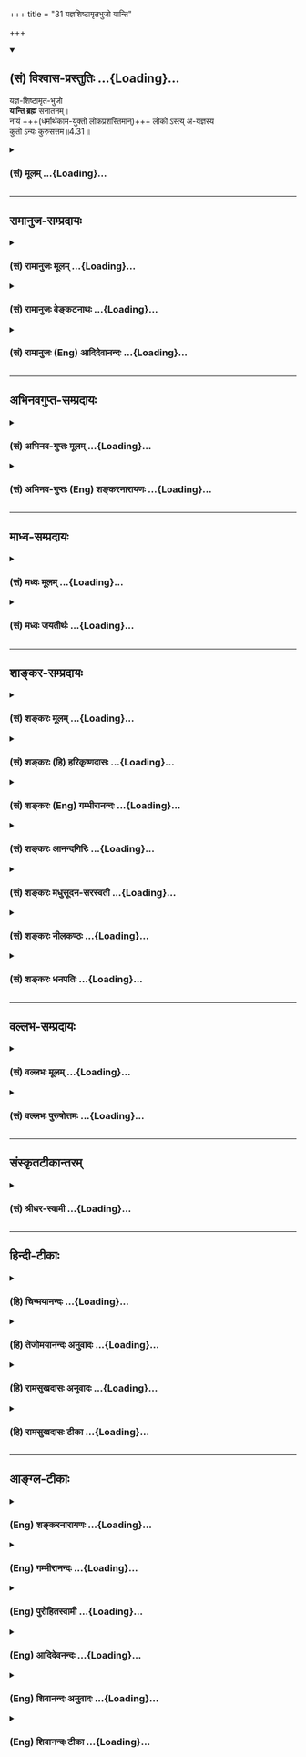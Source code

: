 +++
title = "31 यज्ञशिष्टामृतभुजो यान्ति"

+++
<div class="js_include" newlevelforh1="2" title="(सं) विश्वास-प्रस्तुतिः" unfilled url="/mahAbhAratam/vyAsaH/shlokashaH/06-bhIShma-parva/03-bhagavad-gItA-parva/saMskRtam/vishvAsa-prastutiH/04_jnAna-yogaH_brahmArp/31_yajnashiShTAmRtab.md">
<details open><summary><h2>(सं) विश्वास-प्रस्तुतिः ...{Loading}...</h2></summary>

यज्ञ-शिष्टामृत-भुजो  
**यान्ति ब्रह्म** सनातनम्।  
नायं +++(धर्मार्थकाम-युक्तो लोकप्रशस्तिमान्)+++ लोको ऽस्त्य् अ-यज्ञस्य  
कुतो ऽन्यः कुरुसत्तम॥4.31॥
</details>
</div>
<div class="js_include collapsed" newlevelforh1="3" title="(सं) मूलम्" unfilled url="/mahAbhAratam/vyAsaH/shlokashaH/06-bhIShma-parva/03-bhagavad-gItA-parva/saMskRtam/mUlam/04_jnAna-yogaH_brahmArp/31_yajnashiShTAmRtab.md">
<details><summary><h3>(सं) मूलम् ...{Loading}...</h3></summary>

यज्ञशिष्टामृतभुजो यान्ति ब्रह्म सनातनम्।  
नायं लोकोऽस्त्ययज्ञस्य कुतोऽन्यः कुरुसत्तम।।4.31।।
</details>
</div>


_________________
## रामानुज-सम्प्रदायः
<div class="js_include collapsed" newlevelforh1="3" title="(सं) रामानुजः मूलम्" unfilled url="/mahAbhAratam/vyAsaH/shlokashaH/06-bhIShma-parva/03-bhagavad-gItA-parva/saMskRtam/rAmAnujaH/mUlam/04_jnAna-yogaH_brahmArp/31_yajnashiShTAmRtab.md">
<details><summary><h3>(सं) रामानुजः मूलम् ...{Loading}...</h3></summary>

।।4.31।।**यज्ञशिष्टा**मृतेन शरीरधारणं कुर्वन्त एव कर्मयोगे व्यापृताः
**सनातनं** च **ब्रह्म यान्ति। अयज्ञस्य**
महायज्ञादिपूर्वकनित्यनैमित्तिककर्मरहितस्य **न अयं लोकः** न प्राकृतलोकः
प्राकृतलोकसम्बन्धिधर्मार्थकामाख्यः पुरुषार्थः न सिध्यति **कुतः** इतः
**अन्यः** मोक्षाख्यः पुरुषार्थः। परमपुरुषार्थतया मोक्षस्य प्रस्तुतत्वात्
तदितरपुरुषार्थःअयं लोकः इति निर्दिश्यते स हि प्राकृतः।

</details>
</div>
<div class="js_include collapsed" newlevelforh1="3" title="(सं) रामानुजः वेङ्कटनाथः" unfilled url="/mahAbhAratam/vyAsaH/shlokashaH/06-bhIShma-parva/03-bhagavad-gItA-parva/saMskRtam/rAmAnujaH/venkaTanAthaH/04_jnAna-yogaH_brahmArp/31_yajnashiShTAmRtab.md">
<details><summary><h3>(सं) रामानुजः वेङ्कटनाथः ...{Loading}...</h3></summary>

  
  
।।4.31।। कर्मयोगावान्तरभेदनिष्ठत्वाभिमानेन
सामान्यधर्मभूतनित्यनैमित्तिकादिपरित्यागिनः
सकलपुरुषार्थानर्हतोच्यतेनायमित्यर्धेन। अयज्ञस्येति व्याख्येयं पदम्। नायं
लोकः इत्यत्रायमिति निर्देशाभिप्रेतं दर्शयतिन प्राकृतलोक इति।
लोकस्वरूपमात्रनिषेधभ्रमव्युदासायाहप्राकृतलोकसम्बन्धीति। अयं लोकः इति
प्रत्यक्षसिद्धभूलोकपरत्वौचित्यात्कुतोऽन्यः इतीदं स्वर्गादिपरं किं न
स्यात् इत्याशङ्क्याहपरमपुरुषार्थतयेति। अयज्ञस्य मोक्षाभावे प्रतिपादिते
हि तदर्थं तदुपादानं स्यादिति भावः।
मोक्षव्यतिरिक्तदृष्टानुश्रविकपुरुषार्थवर्गत्रयस्यायं लोक इति
निर्देशहेतुभूतसाधारणोपाधिं प्रस्तुतपरमपुरुषार्थविरुद्धरूपत्वं च
व्यञ्जयितुमाह स हि प्राकृत इति। प्रकृतिपरिणामविशेषरूपत्वात्
तत्संसृष्टस्य प्राप्यत्वाच्च प्राकृतत्वोक्तिः।  
  

</details>
</div>
<div class="js_include collapsed" newlevelforh1="3" title="(सं) रामानुजः (Eng) आदिदेवानन्दः" unfilled url="/mahAbhAratam/vyAsaH/shlokashaH/06-bhIShma-parva/03-bhagavad-gItA-parva/saMskRtam/rAmAnujaH/english/AdidevAnandaH/04_jnAna-yogaH_brahmArp/31_yajnashiShTAmRtab.md">
<details><summary><h3>(सं) रामानुजः (Eng) आदिदेवानन्दः ...{Loading}...</h3></summary>

4.31 He 'who offers no sacrifices,' i.e., he who does not devote himself to obligatory and occasional actions, preceded by the performance of the
'great sacrifices' etc., will not be able to achieve human ends which are associated with the material world and are called by the names of virtue, wealth and worldly satisfactions. How then can the man's supreme end called release (Moksa), which is other than these, be attained; As Moksa, man's supreme end, has been mentioned, other objectives different from it, are named 'this world.' That is, indeed, the material world.
\[Perhaps the idea is that all types of sacrificers should perform the Panca-Maha-Yajnas, and take the remnants of it as their daily food. Only in this way can we give some meaning to 'ambrosial food' connected with the performance of all the various kinds of sacrifice mentioned in the above verses.\]

</details>
</div>


_________________
## अभिनवगुप्त-सम्प्रदायः
<div class="js_include collapsed" newlevelforh1="3" title="(सं) अभिनव-गुप्तः मूलम्" unfilled url="/mahAbhAratam/vyAsaH/shlokashaH/06-bhIShma-parva/03-bhagavad-gItA-parva/saMskRtam/abhinava-guptaH/mUlam/04_jnAna-yogaH_brahmArp/31_yajnashiShTAmRtab.md">
<details><summary><h3>(सं) अभिनव-गुप्तः मूलम् ...{Loading}...</h3></summary>

।।4.31।। यज्ञेति। यज्ञेन शिष्टम् आहृतं यज्ञाच्च +++(N यज्ञाश्च)+++
निजकरणतर्पणरूपादवशिष्टं वा स्वात्मविश्रान्तिरूपं परानन्द +++(N परानन्दं)+++
निरानन्दात्मकममृतमुपभुञ्जाना अपि +++(N भुञ्जाना इति यथेच्छम्)+++ यथेच्छं
संसृज्यन्ते ब्रह्मतयेति। तदुपरम्यते अतिरहस्यस्फुटप्रकटनवाचालतायाः। अत्र
बहुतरो रहस्यरसः अन्तःसंलीनीकृतोऽपि निबिडतरभक्तिसेवासम्प्रसादितगुरुचरण +++(S
N गुरुवचनसं )+++ संप्राप्तसंप्रदायमहौषधसमीकृतधातूनां चर्वणादिविषयतां
भूतार्थास्वादहेतुतां च प्रतिपद्यते ( प्रतिपाद्यते)। अत्र व्याख्यान्तराणि
टीकाकारैः प्रदर्शितानि। तानि अस्मद्गुरुपादनिरुक्तानि च स्वयमेव सचेतसः
संप्रधार्यन्तामितिं किमन्येन +++(omits किमन्येन)+++ हन्त
व्याख्यातृवचनदूषणाविनोदनेन। तदुपक्रान्तमेवोपक्रम्यते +++(S पगम्यते)+++।

</details>
</div>
<div class="js_include collapsed" newlevelforh1="3" title="(सं) अभिनव-गुप्तः (Eng) शङ्करनारायणः" unfilled url="/mahAbhAratam/vyAsaH/shlokashaH/06-bhIShma-parva/03-bhagavad-gItA-parva/saMskRtam/abhinava-guptaH/english/shankaranArAyaNaH/04_jnAna-yogaH_brahmArp/31_yajnashiShTAmRtab.md">
<details><summary><h3>(सं) अभिनव-गुप्तः (Eng) शङ्करनारायणः ...{Loading}...</h3></summary>

4.31 Yajna-etc. They enjoy the nectar of the Parananda and the
Nirananda, which is of the nature of relaxing in their own Self and
which has been ordained-i.e., brought about - by the sacrifice and which
is the remnant of the sacrifice in the form of satisfying \[the deities
of\] their own sense-organs. Yet, remaining as Brahman Itself, they get
themselves mixed \[in this mundane life\] to their heart-content. Here
we refrain \[ourselves\] from the free talk of clearly disclosing what
is highly secret. Further, here a good amount of tasty secret has been
kept well hidden. Yet, this becomes an object of \[actual\] chewing and
\[thus\] becomes the cause for enjoying (realising) what is Real, in the
case of those persons whose \[bodily and internal\] elements have been
ealised by the powerful medicines of the tradition learnt from the
revered teachers, pleased with service, laden with very assiduous
devotion. In this context other explanations have been offered by
\[other\] commentators. However, let the intellectuals weigh and decide
for themselves, those explanations and the etymological interpretations
offered by our revered preceptors. So, look ! What is the use of the
sport of criticising the statements of those commentators ; Hence let us
stick to only what we have begun with.

</details>
</div>


_________________
## माध्व-सम्प्रदायः
<div class="js_include collapsed" newlevelforh1="3" title="(सं) मध्वः मूलम्" unfilled url="/mahAbhAratam/vyAsaH/shlokashaH/06-bhIShma-parva/03-bhagavad-gItA-parva/saMskRtam/madhvaH/mUlam/04_jnAna-yogaH_brahmArp/31_yajnashiShTAmRtab.md">
<details><summary><h3>(सं) मध्वः मूलम् ...{Loading}...</h3></summary>

।।4.30 4.31।। नियताहारत्वेनैव प्राणशोषात्प्राणान् प्राणेषु जुह्वति।
यच्छेद्वाङ्मनसी प्राज्ञः कठ.3।13 इत्यादिश्रुत्युक्तप्रकारेण वा। अन्यदपि
ग्रन्थान्तरे सिद्धम्। यदस्याल्पाशनं तेन प्राणाः प्राणेषु वै हुताः इति।

</details>
</div>
<div class="js_include collapsed" newlevelforh1="3" title="(सं) मध्वः जयतीर्थः" unfilled url="/mahAbhAratam/vyAsaH/shlokashaH/06-bhIShma-parva/03-bhagavad-gItA-parva/saMskRtam/madhvaH/jayatIrthaH/04_jnAna-yogaH_brahmArp/31_yajnashiShTAmRtab.md">
<details><summary><h3>(सं) मध्वः जयतीर्थः ...{Loading}...</h3></summary>

।।4.30 4.31।। अपरे नियत इत्यत्र प्राणानां प्राणेषु कीदृशो होमः
नियताहारत्वस्य कथं तत्रोपयोगः इत्यत आह **नियते**ति।
प्राणशोषादिन्द्रियवृत्तीनां वृत्तिमत्त्विन्द्रियेषु
सङ्कोचाज्जुह्वतीत्युच्यत इति शेषः। एवशब्देन श्रोत्रादीनीत्यतो भेदं
दर्शयति। तत्र प्रत्याहारेणात्र नियताहारत्वेनेति। प्राणनित्यादिकं
प्रकारान्तरेण व्याचष्टे **यच्छेदि**ति। वाग्वाचं मनसि यच्छेत्। तन्नियतां
ध्यायेत् अवराणामिन्द्रियदेवतानां उत्तमेन्द्रियदेवतानियतत्वचिन्तनं
प्रकारार्थः। वा प्राणानां प्राणेषु होम इति शेषः। अस्मिन्पक्षे नियताहार
इति पृथक् यज्ञो ज्ञातव्यः। इदमेवास्तु व्याख्यानं श्रौतत्वात्किं
पूर्वेणेत्यत आह **अन्यदपी**ति।

</details>
</div>


_________________
## शाङ्कर-सम्प्रदायः
<div class="js_include collapsed" newlevelforh1="3" title="(सं) शङ्करः मूलम्" unfilled url="/mahAbhAratam/vyAsaH/shlokashaH/06-bhIShma-parva/03-bhagavad-gItA-parva/saMskRtam/shankaraH/mUlam/04_jnAna-yogaH_brahmArp/31_yajnashiShTAmRtab.md">
<details><summary><h3>(सं) शङ्करः मूलम् ...{Loading}...</h3></summary>

।।4.31।। **यज्ञशिष्टामृतभुजः** यज्ञानां शिष्टं यज्ञशिष्टं यज्ञशिष्टं च
तत् अमृतं च यज्ञशिष्टामृतं तत् भुञ्जते इति यज्ञशिष्टामृतभुजः। यथोक्तान्
यज्ञान् कृत्वा तच्छिष्टेन कालेन यथाविधिचोदितम् अन्नम् अमृताख्यं भुञ्जते
इति यज्ञशिष्टामृतभुजः **यान्ति** गच्छन्ति **ब्रह्म सनातनं** चिरन्तनं
मुमुक्षवश्चेत् कालातिक्रमापेक्षया इति सामर्थ्यात् गम्यते। **न अयं लोकः**
सर्वप्राणिसाधारणोऽपि **अस्ति** यथोक्तानां यज्ञानां एकोऽपि यज्ञः यस्य
नास्ति सः **अयज्ञः** तस्य। **कुतः अन्यो** विशिष्टसाधनसाध्यः
**कुरुसत्तम**।।

</details>
</div>
<div class="js_include collapsed" newlevelforh1="3" title="(सं) शङ्करः (हि) हरिकृष्णदासः" unfilled url="/mahAbhAratam/vyAsaH/shlokashaH/06-bhIShma-parva/03-bhagavad-gItA-parva/saMskRtam/shankaraH/hindI/harikRShNadAsaH/04_jnAna-yogaH_brahmArp/31_yajnashiShTAmRtab.md">
<details><summary><h3>(सं) शङ्करः (हि) हरिकृष्णदासः ...{Loading}...</h3></summary>

।।4.31।। इस प्रकार उपर्युक्त यज्ञोंका सम्पादन करके यज्ञोंके शेषका नाम
यज्ञशिष्ट है वही अमृत है उसको जो भोगते हैं वे यज्ञशिष्ट अमृतभोजी हैं।
उपर्युक्त यज्ञोंको करके उससे बचे हुए समयद्वारा यथाविधि प्राप्त अमृतरूप
विहित अन्नको भक्षण करनेवाले यज्ञशिष्ट अमृतभोजी पुरुष सनातन यानी चिरन्तन
ब्रह्मको प्राप्त होते हैं। यहाँ यान्ति इस गतिविषयक शब्दकी शक्तिसे यह
पाया जाता है कि यदि यज्ञ करनेवाले मुमुक्षु होते हैं तो कालातिक्रमकी
अपेक्षासे ( मरनेके बाद कितने ही कालतक ब्रह्मलोकमें रहकर फिर प्रलयके समय
) ब्रह्मको प्राप्त होते हैं। हे कुरुश्रेष्ठ जो मनुष्य उपर्युक्त
यज्ञोंमेंसे एक भी यज्ञ नहीं करता उस यज्ञरहित पुरुषको सब प्राणियोंके लिये
जो साधारण है ऐसा यह लोक भी नहीं मिलता फिर विशेष साधनोंद्वारा प्राप्त
होनेवाला अन्य लोक तो मिल ही कैसे सकता है।

</details>
</div>
<div class="js_include collapsed" newlevelforh1="3" title="(सं) शङ्करः (Eng) गम्भीरानन्दः" unfilled url="/mahAbhAratam/vyAsaH/shlokashaH/06-bhIShma-parva/03-bhagavad-gItA-parva/saMskRtam/shankaraH/english/gambhIrAnandaH/04_jnAna-yogaH_brahmArp/31_yajnashiShTAmRtab.md">
<details><summary><h3>(सं) शङ्करः (Eng) गम्भीरानन्दः ...{Loading}...</h3></summary>

4.31 Yajna-sista-amrta-bhujah, those who partake of the nectar left over
after a sacrifice, i.e. those who, after performing the sacrifices
described above, eat, during the leisure after the sacrifice, the food
called nectar, as prescribed by the injunctions; yanti, reach; sanatanam
brahma, the eternal Brahman. For the sake of consistency (with the
Upanisads) it is understood that if they (the sacrificers) are seekers
of liberation, (then they reach Brahman) in due course of time. \[The
Upanisads describe the different stages through which those who do good
deeds and practise meditation have to pass before reaching the alified
Brahman after death. For liberation there is need also of purification
of the heart, Thus, they reach Brahman by stages, and not immediately
after death. (See Ch. 8.5 and subseent portion; also, Br. 4.3.35 to
4.4.25, etc.)\] Even ayam lokah, this world, common to all beings; na
asti, ceases to exist; ayajnasya, for one who does not perform
sacrifices, for him who does not have to his credit even a single one of
the above sacrifices. Kutah anyah, what to speak of the other world
which can be achieved through special disciplines; kurusattama, O best
among the Kurus!

</details>
</div>
<div class="js_include collapsed" newlevelforh1="3" title="(सं) शङ्करः आनन्दगिरिः" unfilled url="/mahAbhAratam/vyAsaH/shlokashaH/06-bhIShma-parva/03-bhagavad-gItA-parva/saMskRtam/shankaraH/AnandagiriH/04_jnAna-yogaH_brahmArp/31_yajnashiShTAmRtab.md">
<details><summary><h3>(सं) शङ्करः आनन्दगिरिः ...{Loading}...</h3></summary>

।।4.31।। यथोक्तयज्ञनिर्वर्तनानन्तरं क्षीणे कल्मषे किं स्यादित्याशङ्क्याह
**एवमिति।** यथोक्तानां यज्ञानां मध्ये केनचिदपि यज्ञेनाविशेषितस्य
पुरुषस्य प्रत्यवायं दर्शयति **नायमिति।** कथं
यथोक्तयज्ञानुष्ठायिनामवशिष्टेन कालेन विहितान्नभुजां
ब्रह्मप्राप्तिरित्याशङ्क्य मुमुक्षुत्वे सति चित्तशुद्धिद्वारेत्याह
**मुमुक्षवश्चेदिति।** तत्किमिदानीं साक्षादेव मोक्षो विवक्षितः तथाच
गतिश्रुतिविरोधः स्यादित्याशङ्क्य
गतिनिर्देशसामर्थ्यात्क्रममुक्तिरत्राभिप्रेतेत्याह **कालातीति।** तृतीयं
पादं व्याचष्टे **नायमिति।** विवक्षितं कैमुतिकन्यायमाह **कुत इति।**
साधारणलोकाभावे पुनरसाधारणलोकप्राप्तिर्दूरनिरस्तेत्यर्थः। यथोक्तेऽर्थे
बुद्धिसमाधानं कुरुकुलप्रधानस्यार्जुनस्यानायासलभ्यमिति वक्तुं
कुरुसत्तमेत्युक्तम्।

</details>
</div>
<div class="js_include collapsed" newlevelforh1="3" title="(सं) शङ्करः मधुसूदन-सरस्वती" unfilled url="/mahAbhAratam/vyAsaH/shlokashaH/06-bhIShma-parva/03-bhagavad-gItA-parva/saMskRtam/shankaraH/madhusUdana-sarasvatI/04_jnAna-yogaH_brahmArp/31_yajnashiShTAmRtab.md">
<details><summary><h3>(सं) शङ्करः मधुसूदन-सरस्वती ...{Loading}...</h3></summary>

।।4.31।। एवमन्वये गुणमुक्त्वा व्यतिरेके दोषमाहार्धेन उक्तानां यज्ञानां
मध्येऽन्यतमोऽपि यज्ञो यस्य नास्ति सोऽयज्ञस्तस्यायमल्पसुखोऽपि मनुष्यलोको
नास्ति सर्वनिन्द्यत्वात् कुतोऽन्यो विशिष्टसाधनसाध्यः परलोकः हे
कुरुसत्तम।

</details>
</div>
<div class="js_include collapsed" newlevelforh1="3" title="(सं) शङ्करः नीलकण्ठः" unfilled url="/mahAbhAratam/vyAsaH/shlokashaH/06-bhIShma-parva/03-bhagavad-gItA-parva/saMskRtam/shankaraH/nIlakaNThaH/04_jnAna-yogaH_brahmArp/31_yajnashiShTAmRtab.md">
<details><summary><h3>(सं) शङ्करः नीलकण्ठः ...{Loading}...</h3></summary>

।।4.31।। सर्वेषामेतेषां मध्येऽन्यतममप्यनुष्ठातुमशक्तं प्रति प्राह
**यज्ञेति।** यज्ञाः पञ्चमहायज्ञास्तेभ्यः शिष्टमवशिष्टमन्नममृताख्यं ये
भुञ्जते तेऽपि चित्तशुद्धिद्वारा सनातनं ब्रह्म यान्ति प्राप्नुवन्ति।
अयज्ञस्य पूर्वोक्तेषु द्वादशस्वन्यतमो वा नित्याः पञ्च वा यस्य यज्ञा न
सन्ति सोऽयज्ञस्तस्यायमपि लोको नास्ति अन्यः परलोक आत्मलोको वा कुतो भवेत्।
न कुतश्चिदित्यर्थः।

</details>
</div>
<div class="js_include collapsed" newlevelforh1="3" title="(सं) शङ्करः धनपतिः" unfilled url="/mahAbhAratam/vyAsaH/shlokashaH/06-bhIShma-parva/03-bhagavad-gItA-parva/saMskRtam/shankaraH/dhanapatiH/04_jnAna-yogaH_brahmArp/31_yajnashiShTAmRtab.md">
<details><summary><h3>(सं) शङ्करः धनपतिः ...{Loading}...</h3></summary>

।।4.31।। एवं यथोक्तान्यज्ञान्निर्वर्त्य तच्छिष्टेन कालेन
यथाविधिचोदितमन्नं अमृताख्यं भूञ्जत इति यज्ञशिष्टामृतभुजः। यत्त्वन्ये
सर्वेषामप्येतेषां मध्येऽन्यतममप्यनुष्ठातुमशक्यं प्रति प्राह **यञ्जेति।**
यज्ञाः पञ्चमहायज्ञास्तेभ्यः शिष्टमवशिष्टमन्नममृताख्यं ये भुञ्जत इत्यादि
तच्चिन्त्यम्। श्रुतहानेरश्रुतकल्पनायाश्चान्याय्यत्वात्। पञ्चयज्ञानामपि
दैवादिश्रौतस्मार्तयज्ञेष्वन्तर्भावाच्च। ब्रह्म सनातनं मोक्षाख्यं यान्ति।
यथोक्तानां यज्ञानामेकोऽपि यज्ञो यस्य नास्ति सोऽयज्ञः तस्यायं लोकः
सर्वप्राणिसाधारणोऽपि नास्ति। शुद्धचितेन श्रवणादिविशिष्टसाधनलभ्योऽन्यः
सर्वलोकातीत आत्मस्वरुपस्तस्य कुतः। कुरुसत्तमेति संबोधयन् कुरवोऽपि
यज्ञविद आसन् त्वं तु तेषु सत्तमः श्रेष्ठोऽतः त्वया यज्ञवित्त्वमवश्यं
संपादनीयमिति सूचयति।

</details>
</div>


_________________
## वल्लभ-सम्प्रदायः
<div class="js_include collapsed" newlevelforh1="3" title="(सं) वल्लभः मूलम्" unfilled url="/mahAbhAratam/vyAsaH/shlokashaH/06-bhIShma-parva/03-bhagavad-gItA-parva/saMskRtam/vallabhaH/mUlam/04_jnAna-yogaH_brahmArp/31_yajnashiShTAmRtab.md">
<details><summary><h3>(सं) वल्लभः मूलम् ...{Loading}...</h3></summary>

।।4.30 4.31।। अपरे तु आहारतर्पणप्राणानेव (वृत्तीः) प्राणेषु विलापयन्ति
इति संयताहाराः। अन्यथौदरीयसर्वभागपूरणे रोधो योगश्च न स्यात्। तदर्थं
प्रारीप्सूनामाहारो नियन्तव्य एव। एते सर्वे यज्ञविदस्तेन च निष्कलमषाः
स्वाधिकारागतं यज्ञशिष्टममृतं च भुञ्जत इति तथा ते सर्वे सनातनं नित्यं
ब्रह्म साक्षात् परम्परया च यान्ति। तदकरणे दोषदर्शनेन व्यतिरेचयति
नायमिति। अयमल्पानन्दोऽपि लोको देहो वाऽयज्ञस्य न भवति ततोऽन्यो दिव्यस्तु
कुतः इति कर्त्तव्यता बोधिता। अपरं च दर्शनप्रकारः प्रसङ्गादुक्तः।
ब्रह्मज्ञानिनाऽपि सर्वसन्न्यासतो ब्रह्मयज्ञाभिधः क्रियते इतिन हि
कश्चित्क्षणमपि जातु तिष्ठति 3।5 इति समर्थितम्।

</details>
</div>
<div class="js_include collapsed" newlevelforh1="3" title="(सं) वल्लभः पुरुषोत्तमः" unfilled url="/mahAbhAratam/vyAsaH/shlokashaH/06-bhIShma-parva/03-bhagavad-gItA-parva/saMskRtam/vallabhaH/puruShottamaH/04_jnAna-yogaH_brahmArp/31_yajnashiShTAmRtab.md">
<details><summary><h3>(सं) वल्लभः पुरुषोत्तमः ...{Loading}...</h3></summary>

  
  
।।4.31।। एवं यज्ञैर् निष्कल्मषा भूत्वा मत्-स्मरणादिना ब्रह्म प्राप्नुवन्तीत्याह - यज्ञशिष्टेति। 

**यज्ञ-शिष्टामृत-भुजः**  
यज्ञे शिष्टमवशिष्टं यद्-अमृतं मत्-स्मरण-रूपं  
तद्-भुजस् - तद्भोग-कर्तारः  
**सनातनं ब्रह्म** अक्षरात्मकं **यान्ति** प्राप्नुवन्ति।  
अत एवयस्य स्मृत्या इत्यादिना भगवत्-स्मरणेनैव कर्मादीनां पूर्णत्वम्।+++(4)+++ 

एवं यज्ञकर्तॄणाम् अक्षरप्राप्तिम् उक्त्वा तद्-अकर्तॄणां बाधकम् आह - नायमिति।  
हे **कुरुसत्तम** सत्कुलोत्पन्न  
**अयज्ञस्य** मद्-विभूति-रूपमद्-आज्ञादि-रूप-यज्ञ-रहितस्यायं **लोको** नास्ति।  
अस्मिन्न् अपि लोके निन्दितः सन् - तदा **अन्यः** अक्षरात्मकः **कुतः** प्राप्यः इति शेषः।  
  

</details>
</div>


_________________
## संस्कृतटीकान्तरम्
<div class="js_include collapsed" newlevelforh1="3" title="(सं) श्रीधर-स्वामी" unfilled url="/mahAbhAratam/vyAsaH/shlokashaH/06-bhIShma-parva/03-bhagavad-gItA-parva/saMskRtam/shrIdhara-svAmI/04_jnAna-yogaH_brahmArp/31_yajnashiShTAmRtab.md">
<details><summary><h3>(सं) श्रीधर-स्वामी ...{Loading}...</h3></summary>

।।4.31।।**यज्ञशिष्टेति।** यज्ञान्कृत्वाऽवशिष्टे कालेऽनिषिद्धमन्नममृतरूपं
भुञ्जत इति तथा ते सनातनं ब्रह्म ज्ञानद्वारेण प्राप्नुवन्ति। तदकरणे
दोषमाह **नायं लोक इति।** अयमल्पसुखोऽपि मनुष्यलोकोऽयज्ञस्य
यज्ञानुष्ठानशून्यस्य नास्ति। कुतोऽन्यः परलोकः। अतो यज्ञाः सर्वथा
कर्तव्या इत्यर्थः।

</details>
</div>


_________________
## हिन्दी-टीकाः
<div class="js_include collapsed" newlevelforh1="3" title="(हि) चिन्मयानन्दः" unfilled url="/mahAbhAratam/vyAsaH/shlokashaH/06-bhIShma-parva/03-bhagavad-gItA-parva/hindI/chinmayAnandaH/04_jnAna-yogaH_brahmArp/31_yajnashiShTAmRtab.md">
<details><summary><h3>(हि) चिन्मयानन्दः ...{Loading}...</h3></summary>

।।4.31।। प्राचीनकाल में यज्ञकर्म में अग्नि की आहुति देने के पश्चात् जो
कुछ अवशिष्ट रह जाता था उसे ही अमृत कहते थे जिसका सेवन भक्तगण ईश्वर का
प्रसाद समझकर करते थे। उनका यह विश्वास था कि भक्तिपूर्वक इस अमृतसेवन से
अन्तकरण की शुद्धि हो सकती है। इस रूपक के आध्यात्मिक लक्ष्यार्थ पर विचार
करने पर ज्ञात होगा कि अवशिष्ट अमृत का अभिप्राय उपर्युक्त यज्ञों के आचरण
से प्राप्त फल से है। इन यज्ञों के आचरण का फल है आत्मसंयम अथवा दूसरे
शब्दों में संगठित व्यक्तित्व। इस फल को प्राप्त पुरुष ही ध्यानाभ्यास के
योग्य होते हैं। संगठित व्यक्तित्व का पुरुष ही ध्यान के लिये आवश्यक मन के
समत्व को प्राप्त करके अनन्तस्वरूप ब्रह्म को आत्मरूप से पहचान सकता है। इस
श्लोक की दूसरी पंक्ति निषेध की भाषा में उपर्युक्त सिद्धांत को और अधिक
स्पष्ट करती है। पुरुषार्थ के बिना आत्मविकास नहीं हो सकता। अकर्मण्यता से
कोई किसी भी क्षेत्र में लाभान्वित नहीं हो सकता। निस्वार्थ कर्म के बिना
जब इस लोक में ही कोई शाश्वत फल नहीं प्राप्त होता तब परलोक के सम्बन्ध में
क्या कर सकता है इस स्थान पर दो शंकाएं मन में उठ सकती हैं। क्या ये सभी
मार्ग एक ही लक्ष्य तक पहुँचाते हैं अथवा विभिन्न लक्ष्यों तक तथा दूसरी
शंका यह हो सकती है कि क्या ये सब मार्ग भगवान् के बौद्धिक विचार मात्र तो
नहीं हैं भगवान् इन शंकाओं का निराकरण करते हुए कहते हैं

</details>
</div>
<div class="js_include collapsed" newlevelforh1="3" title="(हि) तेजोमयानन्दः अनुवादः" unfilled url="/mahAbhAratam/vyAsaH/shlokashaH/06-bhIShma-parva/03-bhagavad-gItA-parva/hindI/tejomayAnandaH/anuvAdaH/04_jnAna-yogaH_brahmArp/31_yajnashiShTAmRtab.md">
<details><summary><h3>(हि) तेजोमयानन्दः अनुवादः ...{Loading}...</h3></summary>

।।4.31।। हे कुरुश्रेष्ठ ! यज्ञ के अवशिष्ट अमृत को भोगने वाले पुरुष सनातन
ब्रह्म को प्राप्त होते हैं। यज्ञ रहित पुरुष को यह लोक भी नहीं मिलता,
फिर परलोक कैसे मिलेगा;

</details>
</div>
<div class="js_include collapsed" newlevelforh1="3" title="(हि) रामसुखदासः अनुवादः" unfilled url="/mahAbhAratam/vyAsaH/shlokashaH/06-bhIShma-parva/03-bhagavad-gItA-parva/hindI/rAmasukhadAsaH/anuvAdaH/04_jnAna-yogaH_brahmArp/31_yajnashiShTAmRtab.md">
<details><summary><h3>(हि) रामसुखदासः अनुवादः ...{Loading}...</h3></summary>

।।4.31।। हे कुरुवंशियोंमें श्रेष्ठ अर्जुन ! यज्ञसे बचे हुए अमृतका अनुभव
करनेवाले सनातन परब्रह्म परमात्माको प्राप्त होते हैं। यज्ञ न करनेवाले
मनुष्यके लिये यह मनुष्यलोक भी सुखदायक नहीं है, फिर परलोक कैसे सुखदायक
होगा;

</details>
</div>
<div class="js_include collapsed" newlevelforh1="3" title="(हि) रामसुखदासः टीका" unfilled url="/mahAbhAratam/vyAsaH/shlokashaH/06-bhIShma-parva/03-bhagavad-gItA-parva/hindI/rAmasukhadAsaH/TIkA/04_jnAna-yogaH_brahmArp/31_yajnashiShTAmRtab.md">
<details><summary><h3>(हि) रामसुखदासः टीका ...{Loading}...</h3></summary>

4.31।।***व्याख्या--*'यज्ञशिष्टामृतभुजो यान्ति ब्रह्म सनातनम्'--**यज्ञ
करनेसे अर्थात् निष्कामभावपूर्वक दूसरोंको सुख पहुँचानेसे समताका अनुभव हो
जाना ही 'यज्ञशिष्ट अमृत' का अनुभव करना है। अमृत अर्थात् अमरताका अनुभव
करनेवाले सनातन परब्रह्म परमात्माको प्राप्त हो जाते हैं ( गीता 3।
13)। स्वरूपसे मनुष्य अमर है। मरनेवाली वस्तुओंके सङ्गसे ही मनुष्यको
मृत्युका अनुभव होता है। इन वस्तुओंको संसारके हितमें लगानेसे जब मनुष्य
असङ्ग हो जाता है, तब उसे स्वतःसिद्ध अमरताका अनुभव हो जाता है।  
  
कर्तव्यमात्र केवल कर्तव्य समझकर किया जाय, तो वह यज्ञ हो जाता है। केवल
दूसरोंके हितके लिये किया जानेवाला कर्म ही कर्तव्य होता है। जो कर्म अपने
लिये किया जाता है वह कर्तव्य नहीं होता, प्रत्युत कर्ममात्र होता है,
जिससे मनुष्य बँधता है। इसलिये यज्ञमें देना-ही-देना होता है, लेना केवल
निर्वाहमात्रके लिये होता है (गीता 4। 21)। शरीर यज्ञ करनेके लिये समर्थ
रहे--इस दृष्टिसे शरीर-निर्वाहमात्रके लिये वस्तुओंका उपयोग करना भी यज्ञके
अन्तर्गत है। मनुष्य-शरीर यज्ञके लिये ही है। उसे मान-बड़ाई, सुख-आराम
आदिमें लगाना बन्धनकारक है। केवल यज्ञके लिये कर्म करनेसे मनुष्य बन्धनरहित
(मुक्त) हो जाता है और उसे सनातन ब्रह्मकी प्राप्ति हो जाती है।

</details>
</div>


_________________
## आङ्ग्ल-टीकाः
<div class="js_include collapsed" newlevelforh1="3" title="(Eng) शङ्करनारायणः" unfilled url="/mahAbhAratam/vyAsaH/shlokashaH/06-bhIShma-parva/03-bhagavad-gItA-parva/english/shankaranArAyaNaH/04_jnAna-yogaH_brahmArp/31_yajnashiShTAmRtab.md">
<details><summary><h3>(Eng) शङ्करनारायणः ...{Loading}...</h3></summary>

4.31. The eaters of the sacrifice-ordained (or sacrificial remnant)
nectar, attain the eternal Brahman. \[Even\] this world is not for a non-sacrificer, how can there be the other ; O best of the Kurus !

</details>
</div>
<div class="js_include collapsed" newlevelforh1="3" title="(Eng) गम्भीरानन्दः" unfilled url="/mahAbhAratam/vyAsaH/shlokashaH/06-bhIShma-parva/03-bhagavad-gItA-parva/english/gambhIrAnandaH/04_jnAna-yogaH_brahmArp/31_yajnashiShTAmRtab.md">
<details><summary><h3>(Eng) गम्भीरानन्दः ...{Loading}...</h3></summary>

4.31 Those who partake of the nectar left over after a sacrifice, reach the eternal Brahman. This world ceases to exist for one who does not perform sacrifices. What to speak of the other (world), O best among the Kurus (Arjuna)!

</details>
</div>
<div class="js_include collapsed" newlevelforh1="3" title="(Eng) पुरोहितस्वामी" unfilled url="/mahAbhAratam/vyAsaH/shlokashaH/06-bhIShma-parva/03-bhagavad-gItA-parva/english/purohitasvAmI/04_jnAna-yogaH_brahmArp/31_yajnashiShTAmRtab.md">
<details><summary><h3>(Eng) पुरोहितस्वामी ...{Loading}...</h3></summary>

4.31 Tasting the nectar of immortality, as the reward of sacrifice, they reach the Eternal. This world is not for those who refuse to sacrifice;
much less the other world.

</details>
</div>
<div class="js_include collapsed" newlevelforh1="3" title="(Eng) आदिदेवनन्दः" unfilled url="/mahAbhAratam/vyAsaH/shlokashaH/06-bhIShma-parva/03-bhagavad-gItA-parva/english/AdidevanandaH/04_jnAna-yogaH_brahmArp/31_yajnashiShTAmRtab.md">
<details><summary><h3>(Eng) आदिदेवनन्दः ...{Loading}...</h3></summary>

4.31 This world is not for him who makes no sacrifice. How then the other, O Arjuna;

</details>
</div>
<div class="js_include collapsed" newlevelforh1="3" title="(Eng) शिवानन्दः अनुवादः" unfilled url="/mahAbhAratam/vyAsaH/shlokashaH/06-bhIShma-parva/03-bhagavad-gItA-parva/english/shivAnandaH/anuvAdaH/04_jnAna-yogaH_brahmArp/31_yajnashiShTAmRtab.md">
<details><summary><h3>(Eng) शिवानन्दः अनुवादः ...{Loading}...</h3></summary>

4.31 Those who eat the remnants of the sacrifice, which are like nectar,
go to the eternal Brahman. This world is not for the man who does not perform sacrifice; how then can he have the other, O Arjuna;

</details>
</div>
<div class="js_include collapsed" newlevelforh1="3" title="(Eng) शिवानन्दः टीका" unfilled url="/mahAbhAratam/vyAsaH/shlokashaH/06-bhIShma-parva/03-bhagavad-gItA-parva/english/shivAnandaH/TIkA/04_jnAna-yogaH_brahmArp/31_yajnashiShTAmRtab.md">
<details><summary><h3>(Eng) शिवानन्दः टीका ...{Loading}...</h3></summary>

4.31 यज्ञशिष्टामृतभुजः eaters of the nectar -- the remnants of the sacrifice; यान्ति go; ब्रह्म Brahman; सनातनम् eternal; न not; अयम् this;
लोकः world; अस्ति is; अयज्ञस्य of the nonsacrificer; कुतः how; अन्यः
other; कुरुसत्तम O best of the Kurus.Commentary They go to the eternal Brahman in course of time after attaining the knowledge of the Self through purification of the mind by performing the above sacrifices. He who does not perform any of these is not fit even for this miserable world. How then can he hope to get a better world than this (Cf.III.13)

</details>
</div>
